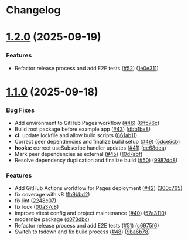 # Changelog

# [1.2.0](https://github.com/reactivando/use-pubsub-js/compare/v1.1.0...v1.2.0) (2025-09-19)


### Features

* Refactor release process and add E2E tests ([#52](https://github.com/reactivando/use-pubsub-js/issues/52)) ([1e0e311](https://github.com/reactivando/use-pubsub-js/commit/1e0e311f4a54ed516415457d59822065bb3338e1))

# [1.1.0](https://github.com/reactivando/use-pubsub-js/compare/v1.0.7...v1.1.0) (2025-09-18)


### Bug Fixes

* Add environment to GitHub Pages workflow ([#46](https://github.com/reactivando/use-pubsub-js/issues/46)) ([6ffc76c](https://github.com/reactivando/use-pubsub-js/commit/6ffc76c7b5115f9523f8934fdfc62e70ccac9cb9))
* Build root package before example app ([#43](https://github.com/reactivando/use-pubsub-js/issues/43)) ([dbb1be8](https://github.com/reactivando/use-pubsub-js/commit/dbb1be82915b20e16b3a279fbc0ec7bbf149419b))
* **ci:** update lockfile and allow build scripts ([861ab11](https://github.com/reactivando/use-pubsub-js/commit/861ab11d5891cf71f2233d10fc454a8202858f32))
* Correct peer dependencies and finalize build setup ([#49](https://github.com/reactivando/use-pubsub-js/issues/49)) ([5dce5cb](https://github.com/reactivando/use-pubsub-js/commit/5dce5cb55e008580609abf7ddd8421039a2e9c84))
* **hooks:** correct useSubscribe handler updates ([#41](https://github.com/reactivando/use-pubsub-js/issues/41)) ([ce68dea](https://github.com/reactivando/use-pubsub-js/commit/ce68dea6edb169734bc2e7897cf048eeb26463c6))
* Mark peer dependencies as external ([#45](https://github.com/reactivando/use-pubsub-js/issues/45)) ([10d7abf](https://github.com/reactivando/use-pubsub-js/commit/10d7abf9306ab754f777fcaf89690a5f86463936))
* Resolve dependency duplication and finalize build ([#50](https://github.com/reactivando/use-pubsub-js/issues/50)) ([9987dd8](https://github.com/reactivando/use-pubsub-js/commit/9987dd8a3dc3171d44ea912d815377148d740df6))


### Features

* Add GitHub Actions workflow for Pages deployment ([#42](https://github.com/reactivando/use-pubsub-js/issues/42)) ([300c765](https://github.com/reactivando/use-pubsub-js/commit/300c76568cb881daa372d4199ebacd8978bf04bd))
* fix coverage with v8 ([fb9bbd2](https://github.com/reactivando/use-pubsub-js/commit/fb9bbd27d04c818f062bea51a876c84248a03fd0))
* fix lint ([2248c07](https://github.com/reactivando/use-pubsub-js/commit/2248c07c3012493a26f9a3799ae734d294d06738))
* fix lock ([00a37c8](https://github.com/reactivando/use-pubsub-js/commit/00a37c8be9a03d3d39f142551021bf7649ef66ee))
* improve vitest config and project maintenance ([#40](https://github.com/reactivando/use-pubsub-js/issues/40)) ([57a3110](https://github.com/reactivando/use-pubsub-js/commit/57a3110044601a97f566b00f9e96f8d2e5a8f9c2))
* modernize package ([d073dbc](https://github.com/reactivando/use-pubsub-js/commit/d073dbc7519960b87daf454f3bf001c333fb23a0))
* Refactor release process and add E2E tests ([#51](https://github.com/reactivando/use-pubsub-js/issues/51)) ([c6975f6](https://github.com/reactivando/use-pubsub-js/commit/c6975f61fd39d181c465c2f3e6eb7770a0eeeedb))
* Switch to tsdown and fix build process ([#48](https://github.com/reactivando/use-pubsub-js/issues/48)) ([9ba6b78](https://github.com/reactivando/use-pubsub-js/commit/9ba6b7882b1a8850256fe1ce99f4fdae9400278f))
